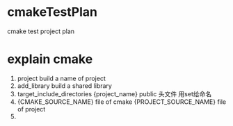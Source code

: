 # cmakeTestPlan
cmake test project plan

# explain  cmake 
1. project   build a name of project 
2. add_library  build a shared library
3. target_include_directories  {project_name}  public   头文件  用set给命名
4. {CMAKE_SOURCE_NAME} file of cmake   {PROJECT_SOURCE_NAME} file of project
5. 